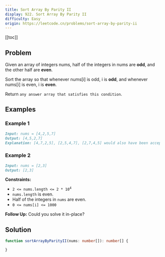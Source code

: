```yaml
---
title: Sort Array By Parity II
display: 922. Sort Array By Parity II
difficulty: Easy
origin: https://leetcode.cn/problems/sort-array-by-parity-ii
---
```


[[toc]]

## Problem

Given an array of integers nums, half of the integers in nums are **odd**, and the other half are **even**.

Sort the array so that whenever nums[i] is odd, i is **odd**, and whenever nums[i] is even, i is **even**.

Return `any answer array that satisfies this condition`.

## Examples

### Example 1

```md
Input: nums = [4,2,5,7]
Output: [4,5,2,7]
Explanation: [4,7,2,5], [2,5,4,7], [2,7,4,5] would also have been accepted.
```

### Example 2

```md
Input: nums = [2,3]
Output: [2,3]
```

**Constraints:**

- <code>2 <= nums.length <= 2 * 10<sup>4</sup></code>
- `nums.length` is even.
- Half of the integers in `nums` are even.
- `0 <= nums[i] <= 1000`

**Follow Up:** Could you solve it in-place?

## Solution

```ts
function sortArrayByParityII(nums: number[]): number[] {

}
```

